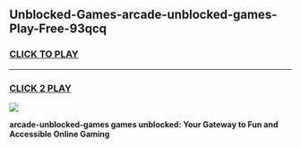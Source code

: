 
## Unblocked-Games-arcade-unblocked-games-Play-Free-93qcq
<h3>
<a href="https://premium76.site?title=arcade-unblocked-games&ref=18A1">CLICK TO PLAY</a></h3>
<hr>

<h3>
<a href="https://premium76.site?title=arcade-unblocked-games&ref=18A1">CLICK 2 PLAY</a>
  
</h3>

<a href="https://premium76.site?title=arcade-unblocked-games&ref=18A1"><img src="https://clearcache.store/games.png"></a>


**arcade-unblocked-games games unblocked: Your Gateway to Fun and Accessible Online Gaming**
